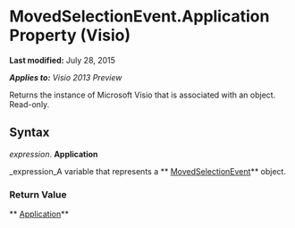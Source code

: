 
# MovedSelectionEvent.Application Property (Visio)

 **Last modified:** July 28, 2015

 _**Applies to:** Visio 2013 Preview_

Returns the instance of Microsoft Visio that is associated with an object. Read-only.


## Syntax

 _expression_. **Application**

 _expression_A variable that represents a  ** [MovedSelectionEvent](e29b0f23-08b6-7c63-9955-4a989c6e6892.md)** object.


### Return Value

 ** [Application](5b3c8939-793f-116f-11b8-1d4170d95a63.md)**

